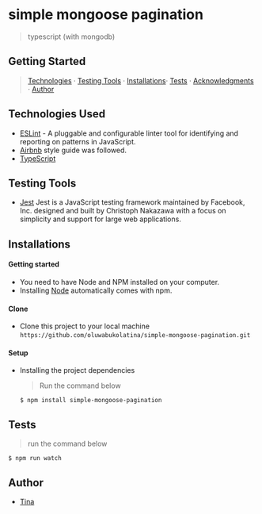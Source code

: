 # simple mongoose pagination
> typescript (with mongodb)
## Getting Started
>  [Technologies](#technologies-used) &middot; [Testing Tools](#testing-tools) &middot; [Installations](#installations)&middot; [Tests](#tests) &middot; [Acknowledgments](#acknowledgments) &middot; [Author](#author)
## Technologies Used
- [ESLint](https://eslint.org/) - A pluggable and configurable linter tool for identifying and reporting on patterns in JavaScript.
- [Airbnb](https://www.npmjs.com/package/eslint-config-airbnb) style guide was followed.
- [TypeScript](https://www.typescriptlang.org/) 

## Testing Tools
- [Jest](https://jestjs.io/) Jest is a JavaScript testing framework maintained by Facebook, Inc. designed and built by Christoph Nakazawa with a focus on simplicity and support for large web applications.

## Installations
#### Getting started
- You need to have Node and NPM installed on your computer.
- Installing [Node](node) automatically comes with npm.

#### Clone
- Clone this project to your local machine `https://github.com/oluwabukolatina/simple-mongoose-pagination.git`
#### Setup
- Installing the project dependencies
  > Run the command below
  ```shell
  $ npm install simple-mongoose-pagination
  ```
## Tests
  > run the command below
  ```shell
  $ npm run watch
  ```
## Author
- [Tina](https://github.com/oluwabukolatina)
